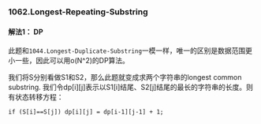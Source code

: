 ### 1062.Longest-Repeating-Substring

#### 解法1： DP
此题和```1044.Longest-Duplicate-Substring```一模一样，唯一的区别是数据范围更小一些，因此可以用o(N^2)的DP算法。

我们将S分别看做S1和S2，那么此题就变成求两个字符串的longest common substring. 我们令dp[i][j]表示以S1[i]结尾、S2[j]结尾的最长的字符串的长度。则有状态转移方程：
```
if (S[i]==S[j]) dp[i][j] = dp[i-1][j-1] + 1;
```
